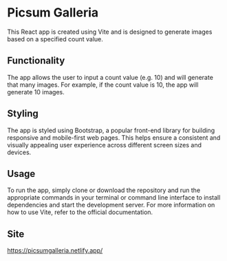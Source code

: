 # Picsum Galleria

This React app is created using Vite and is designed to generate images based on a specified count value.

## Functionality

The app allows the user to input a count value (e.g. 10) and will generate that many images. For example, if the count value is 10, the app will generate 10 images.

## Styling

The app is styled using Bootstrap, a popular front-end library for building responsive and mobile-first web pages. This helps ensure a consistent and visually appealing user experience across different screen sizes and devices.

## Usage

To run the app, simply clone or download the repository and run the appropriate commands in your terminal or command line interface to install dependencies and start the development server. For more information on how to use Vite, refer to the official documentation.

## Site

https://picsumgalleria.netlify.app/
